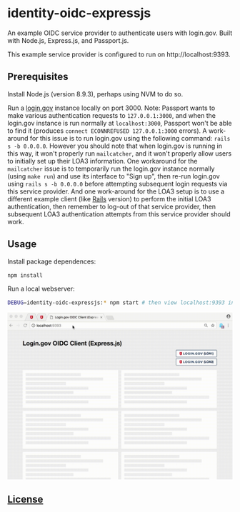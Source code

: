 # identity-oidc-expressjs

An example OIDC service provider to authenticate users with login.gov. Built with Node.js, Express.js, and Passport.js.

This example service provider is configured to run on http://localhost:9393.

## Prerequisites

Install Node.js (version 8.9.3), perhaps using NVM to do so.

Run a [login.gov](https://github.com/18F/identity-idp/) instance locally on port 3000. Note: Passport wants to make various authentication requests to `127.0.0.1:3000`, and when the login.gov instance is run normally at `localhost:3000`, Passport won't be able to find it (produces `connect ECONNREFUSED 127.0.0.1:3000` errors). A work-around for this issue is to run login.gov using the following command: `rails s -b 0.0.0.0`. However you should note that when login.gov is running in this way, it won't properly run `mailcatcher`, and it won't properly allow users to initially set up their LOA3 information. One workaround for the `mailcatcher` issue is to temporarily run the login.gov instance normally (using `make run`) and use its interface to "Sign up", then re-run login.gov using `rails s -b 0.0.0.0` before attempting subsequent login requests via this service provider. And one work-around for the LOA3 setup is to use a different example client (like [Rails](https://github.com/18F/identity-sp-rails) version) to perform the initial LOA3 authentication, then remember to log-out of that service provider, then subsequent LOA3 authentication attempts from this service provider should work.

## Usage

Install package dependences:

```sh
npm install
```

Run a local webserver:

```sh
DEBUG=identity-oidc-expressjs:* npm start # then view localhost:9393 in a browser
```

![a screencast of a user navigating this application: logging in using LOA1 by clicking a button on the homepage, then getting redirected to a profile page showing the user's email address, then logging out and demonstrating inability to access the profile page again. then repeating the process using LOA3 to log-in produces the same results, except it displays more user information on the profile page.](demo.gif)

## [License](LICENSE)
